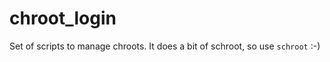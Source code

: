 chroot_login
============

Set of scripts to manage chroots. It does a bit of schroot, so use `schroot` :-)

